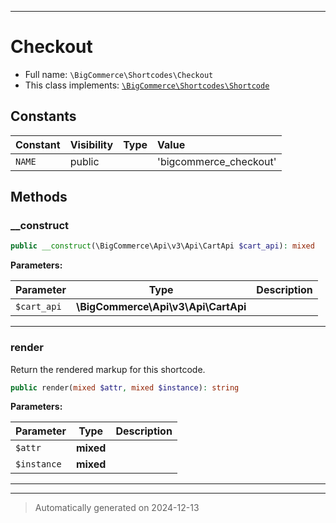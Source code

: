 ***

# Checkout





* Full name: `\BigCommerce\Shortcodes\Checkout`
* This class implements:
[`\BigCommerce\Shortcodes\Shortcode`](./classes/BigCommerce/Shortcodes/Shortcode.md)


## Constants

| Constant | Visibility | Type | Value |
|:---------|:-----------|:-----|:------|
|`NAME`|public| |&#039;bigcommerce_checkout&#039;|


## Methods


### __construct



```php
public __construct(\BigCommerce\Api\v3\Api\CartApi $cart_api): mixed
```








**Parameters:**

| Parameter | Type | Description |
|-----------|------|-------------|
| `$cart_api` | **\BigCommerce\Api\v3\Api\CartApi** |  |





***

### render

Return the rendered markup for this shortcode.

```php
public render(mixed $attr, mixed $instance): string
```








**Parameters:**

| Parameter | Type | Description |
|-----------|------|-------------|
| `$attr` | **mixed** |  |
| `$instance` | **mixed** |  |





***


***
> Automatically generated on 2024-12-13
